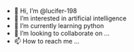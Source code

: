 - 👋 Hi, I’m @lucifer-198
- 👀 I’m interested in artificial intelligence
- 🌱 I’m currently learning python
- 💞️ I’m looking to collaborate on ...
- 📫 How to reach me ...

<!---
lucifer-198/lucifer-198 is a ✨ special ✨ repository because its `README.md` (this file) appears on your GitHub profile.
You can click the Preview link to take a look at your changes.
--->
